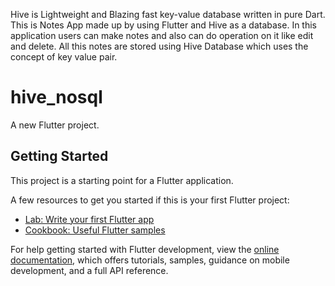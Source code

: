 Hive is Lightweight and Blazing fast key-value database written in pure Dart. 
This is Notes App made up by using Flutter and Hive as a database. In this application users can make notes and also can do operation on it like edit and delete. All this notes are stored using Hive Database which uses the concept of key value pair.


# hive_nosql

A new Flutter project.

## Getting Started

This project is a starting point for a Flutter application.

A few resources to get you started if this is your first Flutter project:

- [Lab: Write your first Flutter app](https://docs.flutter.dev/get-started/codelab)
- [Cookbook: Useful Flutter samples](https://docs.flutter.dev/cookbook)

For help getting started with Flutter development, view the
[online documentation](https://docs.flutter.dev/), which offers tutorials,
samples, guidance on mobile development, and a full API reference.
